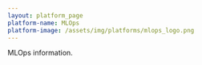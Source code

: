 ```yaml
---
layout: platform_page
platform-name: MLOps
platform-image: /assets/img/platforms/mlops_logo.png
---
```


MLOps information.